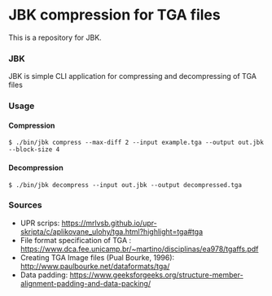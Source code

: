 # JBK compression for TGA files
This is a repository for JBK.

### JBK
JBK is simple CLI application for compressing and decompressing of TGA files

### Usage
#### Compression
```
$ ./bin/jbk compress --max-diff 2 --input example.tga --output out.jbk --block-size 4
```
#### Decompression
```
$ ./bin/jbk decompress --input out.jbk --output decompressed.tga
```

### Sources
* UPR scrips: https://mrlvsb.github.io/upr-skripta/c/aplikovane_ulohy/tga.html?highlight=tga#tga
* File format specification of TGA : https://www.dca.fee.unicamp.br/~martino/disciplinas/ea978/tgaffs.pdf
* Creating TGA Image files (Pual Bourke, 1996): http://www.paulbourke.net/dataformats/tga/
* Data padding: https://www.geeksforgeeks.org/structure-member-alignment-padding-and-data-packing/ 
